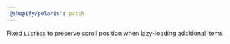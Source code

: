 ```yaml
---
'@shopify/polaris': patch
---
```


Fixed `Listbox` to preserve scroll position when lazy-loading additional items
